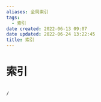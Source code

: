 ```yaml
---
aliases: 全局索引
tags:
  - 索引
date created: 2022-06-13 09:07
date updated: 2022-06-24 13:22:45
title: 索引
---
```


# 索引

```ActivityHistory

/

```
